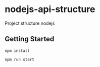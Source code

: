 # nodejs-api-structure
Project structure nodejs

## Getting Started
```
npm install
```

```
npm run start
```
